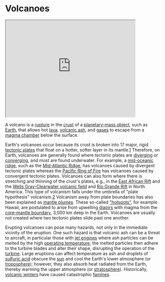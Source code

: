 # Volcanoes

<iframe width="420" height="315" src="https://www.youtube.com/embed/1FEvv8hgkO4"> </iframe>

A volcano is a [rupture](https://en.wikipedia.org/wiki/Fracture#Ductile_fracture) in the [crust](https://en.wikipedia.org/wiki/Crust_(geology)) of a [planetary-mass object](https://en.wikipedia.org/wiki/Planet#Planetary-mass_objects), such as [Earth](https://en.wikipedia.org/wiki/Earth), that allows hot [lava](https://en.wikipedia.org/wiki/Lava), [volcanic ash](https://en.wikipedia.org/wiki/Volcanic_ash), and [gases](https://en.wikipedia.org/wiki/Volcanic_gas) to escape from a [magma chamber](https://en.wikipedia.org/wiki/Magma_chamber) below the surface.

Earth's volcanoes occur because its crust is broken into 17 major, rigid [tectonic plates](https://en.wikipedia.org/wiki/Plate_tectonics) that float on a hotter, softer layer in its mantle.[1](https://en.wikipedia.org/wiki/Volcano#cite_note-1) Therefore, on Earth, volcanoes are generally found where tectonic plates are [diverging](https://en.wikipedia.org/wiki/Divergent_boundary) or [converging](https://en.wikipedia.org/wiki/Convergent_boundary), and most are found underwater. For example, a [mid-oceanic ridge](https://en.wikipedia.org/wiki/Mid-ocean_ridge), such as the [Mid-Atlantic Ridge](https://en.wikipedia.org/wiki/Mid-Atlantic_Ridge), has volcanoes caused by divergent tectonic plates whereas the [Pacific Ring of Fire](https://en.wikipedia.org/wiki/Ring_of_Fire) has volcanoes caused by convergent tectonic plates. Volcanoes can also form where there is stretching and thinning of the crust's plates, e.g., in the [East African Rift](https://en.wikipedia.org/wiki/East_African_Rift) and the [Wells Gray-Clearwater volcanic field](https://en.wikipedia.org/wiki/Wells_Gray-Clearwater_volcanic_field) and [Rio Grande Rift](https://en.wikipedia.org/wiki/Rio_Grande_rift) in North America. This type of volcanism falls under the umbrella of "plate hypothesis" volcanism.[2](https://en.wikipedia.org/wiki/Volcano#cite_note-Foulger-2) Volcanism away from plate boundaries has also been explained as [mantle plumes](https://en.wikipedia.org/wiki/Mantle_plume). These so-called ["hotspots"](https://en.wikipedia.org/wiki/Hotspot_(geology)), for example Hawaii, are postulated to arise from upwelling [diapirs](https://en.wikipedia.org/wiki/Diapir) with magma from the [core–mantle boundary](https://en.wikipedia.org/wiki/Core%E2%80%93mantle_boundary), 3,000 km deep in the Earth. Volcanoes are usually not created where two tectonic plates slide past one another.

Erupting volcanoes can pose many hazards, not only in the immediate vicinity of the eruption. One such hazard is that volcanic ash can be a threat to aircraft, in particular those with [jet engines](https://en.wikipedia.org/wiki/Jet_engine) where ash particles can be melted by the high [operating temperature](https://en.wikipedia.org/wiki/Operating_temperature); the melted particles then adhere to the turbine blades and alter their shape, disrupting the operation of the [turbine](). Large eruptions can affect temperature as ash and droplets of [sulfuric acid](https://en.wikipedia.org/wiki/Sulfuric_acid) obscure the [sun](https://en.wikipedia.org/wiki/Sun) and cool the Earth's lower atmosphere (or [troposphere](https://en.wikipedia.org/wiki/Troposphere)); however, they also absorb heat radiated from the Earth, thereby warming the upper atmosphere (or [stratosphere](https://en.wikipedia.org/wiki/Stratosphere)). Historically, [volcanic winters](https://en.wikipedia.org/wiki/Volcanic_winter) have caused catastrophic [famines](https://en.wikipedia.org/wiki/Famine).
